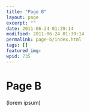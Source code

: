 ```yaml
---
title: "Page B"
layout: page
excerpt: ""
date: 2011-06-24 01:39:14
modified: 2011-06-24 01:39:14
permalink: page-b/index.html
tags: []
featured_img: 
wpid: 735
---
```


# Page B

(lorem ipsum)